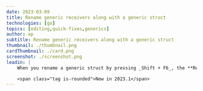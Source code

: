 ```yaml
---
date: 2023-03-09
title: Rename generic receivers along with a generic struct
technologies: [go]
topics: [editing,quick-fixes,generics]
author: ap
subtitle: Rename generic receivers along with a generic struct
thumbnail: ./thumbnail.png
cardThumbnail: ./card.png
screenshot: ./screenshot.png
leadin: |
    When you rename a generic struct by pressing _Shift + F6_, the **Rename** refactoring suggests changing the receivers accordingly.

    <span class="tag is-rounded">New in 2023.1</span>
---
```

